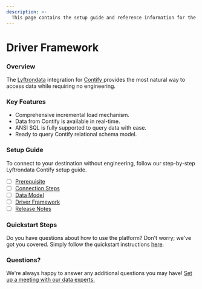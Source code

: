 ```yaml
---
description: >-
  This page contains the setup guide and reference information for the Contify source connector.
---
```


# Driver Framework

### Overview

The [Lyftrondata](https://www.lyftrondata.com/) integration for [Contify](https://www.lyftrondata.com/integration/contify/)[ ](https://www.lyftrondata.com/integration/contify/)provides the most natural way to access data while requiring no engineering.

### Key Features

* Comprehensive incremental load mechanism.
* Data from Contify is available in real-time.&#x20;
* ANSI SQL is fully supported to query data with ease.
* Ready to query Contify relational schema model.

### Setup Guide

To connect to your destination without engineering, follow our step-by-step Lyftrondata Contify setup guide.

* [ ] [Prerequisite](../../marketing-analytics/contify/prerequisite.md)
* [ ] [Connection Steps](../../marketing-analytics/contify/connection-steps.md)
* [ ] [Data Model](../../marketing-analytics/contify/data-model/)
* [ ] [Driver Framework](../../marketing-analytics/contify/driver-framework/)
* [ ] [Release Notes](../../marketing-analytics/contify/release-notes.md)

### Quickstart Steps

Do you have questions about how to use the platform? Don't worry; we've got you covered. Simply follow the quickstart instructions [here](../../../quickstart-steps.md).

### Questions? <a href="#questions" id="questions"></a>

We're always happy to answer any additional questions you may have! [Set up a meeting with our data experts.](https://www.lyftrondata.com/book-a-meeting/)


